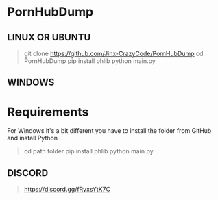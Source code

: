 # PornHubDump

## LINUX OR UBUNTU
> git clone https://github.com/Jinx-CrazyCode/PornHubDump
> cd PornHubDump
> pip install phlib
> python main.py

## WINDOWS
# Requirements
For Windows it's a bit different you have to install the folder from GitHub and install Python
> cd path folder
> pip install phlib
> python main.py

## DISCORD
> https://discord.gg/fRyxsYtK7C

